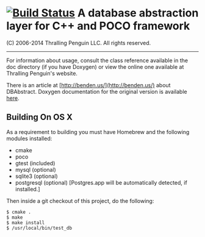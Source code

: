 [![Build Status](https://travis-ci.org/jbenden/dbabstract.svg?style=flat&branch=master)](https://travis-ci.org/jbenden/dbabstract)
A database abstraction layer for C++ and POCO framework
=======================================================
 
(C) 2006-2014 Thralling Penguin LLC. All rights reserved.

---

For information about usage, consult the class reference available
in the doc directory (if you have Doxygen) or view the online one
available at Thralling Penguin's website.

There is an article at [http://benden.us/](http://benden.us/) about DBAbstract. Doxygen documentation for the original version is available [here](http://www.thrallingpenguin.com/resources/dbabstract/).

Building On OS X
----------------

As a requirement to building you must have Homebrew and the following
modules installed:

* cmake
* poco
* gtest (included)
* mysql (optional)
* sqlite3 (optional)
* postgresql (optional) [Postgres.app will be automatically detected, if installed.]

Then inside a git checkout of this project, do the following:

    $ cmake .
    $ make
    $ make install
    $ /usr/local/bin/test_db

